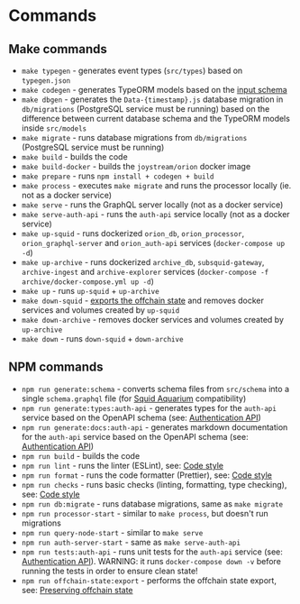 # Commands

## Make commands
- `make typegen` - generates event types (`src/types`) based on `typegen.json`
- `make codegen` - generates TypeORM models based on the [input schema](#input-schema)
- `make dbgen` - generates the `Data-{timestamp}.js` database migration in `db/migrations` (PostgreSQL service must be running) based on the difference between current database schema and the TypeORM models inside `src/models`
- `make migrate` - runs database migrations from `db/migrations` (PostgreSQL service must be running)
- `make build` - builds the code
- `make build-docker` - builds the `joystream/orion` docker image
- `make prepare` - runs `npm install + codegen + build`
- `make process` - executes `make migrate` and runs the processor locally (ie. not as a docker service)
- `make serve` - runs the GraphQL server locally (not as a docker service)
- `make serve-auth-api` - runs the `auth-api` service locally (not as a docker service)
- `make up-squid` - runs dockerized `orion_db`, `orion_processor`, `orion_graphql-server` and `orion_auth-api` services (`docker-compose up -d`)
- `make up-archive` - runs dockerized `archive_db`, `subsquid-gateway`, `archive-ingest` and `archive-explorer` services (`docker-compose -f archive/docker-compose.yml up -d`)
- `make up` - runs `up-squid` + `up-archive`
- `make down-squid` - [exports the offchain state](./tutorials/preserving-offchain-state.md) and removes docker services and volumes created by `up-squid`
- `make down-archive` - removes docker services and volumes created by `up-archive`
- `make down` - runs `down-squid` + `down-archive`

## NPM commands
- `npm run generate:schema` - converts schema files from `src/schema` into a single `schema.graphql` file (for [Squid Aquarium](https://docs.subsquid.io/deploy-squid/quickstart/) compatibility)
- `npm run generate:types:auth-api` - generates types for the `auth-api` service based on the OpenAPI schema (see: [Authentication API](./tutorials/authentication-api.md))
- `npm run generate:docs:auth-api` - generates markdown documentation for the `auth-api` service based on the OpenAPI schema (see: [Authentication API](./tutorials/authentication-api.md))
- `npm run build` - builds the code
- `npm run lint` - runs the linter (ESLint), see: [Code style](./code-style.md)
- `npm run format` - runs the code formatter (Prettier), see: [Code style](./code-style.md)
- `npm run checks` - runs basic checks (linting, formatting, type checking), see: [Code style](./code-style.md)
- `npm run db:migrate` - runs database migrations, same as `make migrate`
- `npm run processor-start` - similar to `make process`, but doesn't run migrations
- `npm run query-node-start` - similar to `make serve`
- `npm run auth-server-start` - same as `make serve-auth-api`
- `npm run tests:auth-api` - runs unit tests for the `auth-api` service (see: [Authentication API](./tutorials/authentication-api.md)). WARNING: it runs `docker-compose down -v` before running the tests in order to ensure clean state!
- `npm run offchain-state:export` - performs the offchain state export, see: [Preserving offchain state](./tutorials/preserving-offchain-state.md)